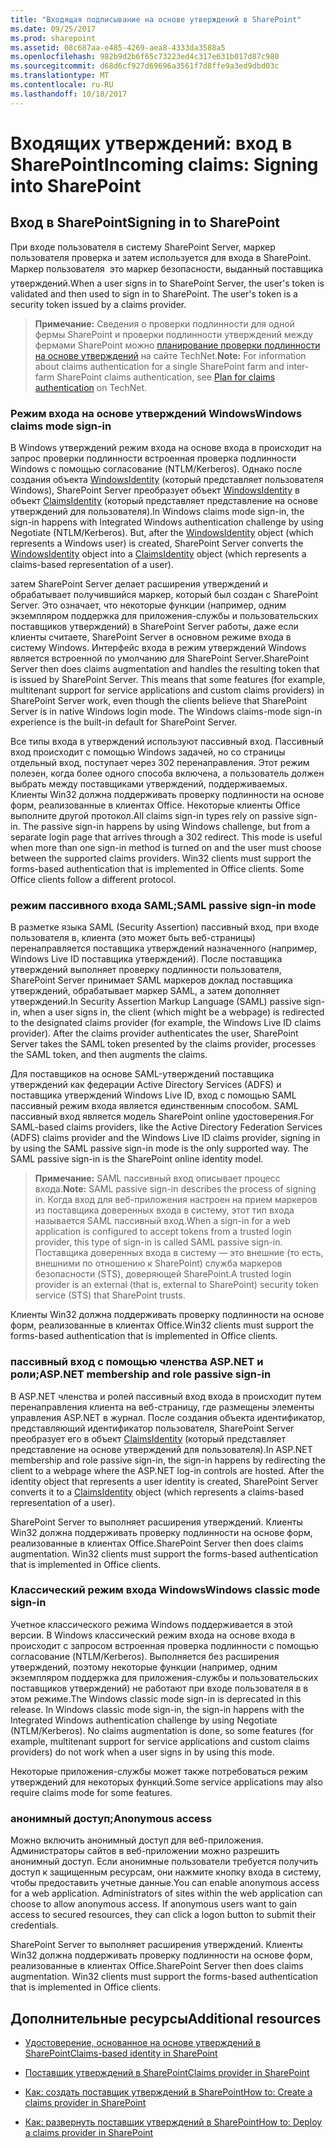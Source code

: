 ```yaml
---
title: "Входящая подписывание на основе утверждений в SharePoint"
ms.date: 09/25/2017
ms.prod: sharepoint
ms.assetid: 08c687aa-e485-4269-aea8-4333da3588a5
ms.openlocfilehash: 982b9d2b6f65c73223ed4c317e631b017d87c980
ms.sourcegitcommit: d68d6cf927d69696a3561f7d8ffe9a3ed9dbd03c
ms.translationtype: MT
ms.contentlocale: ru-RU
ms.lasthandoff: 10/18/2017
---
```

# <a name="incoming-claims-signing-into-sharepoint"></a><span data-ttu-id="e75c5-102">Входящих утверждений: вход в SharePoint</span><span class="sxs-lookup"><span data-stu-id="e75c5-102">Incoming claims: Signing into SharePoint</span></span>

## <a name="signing-in-to-sharepoint"></a><span data-ttu-id="e75c5-103">Вход в SharePoint</span><span class="sxs-lookup"><span data-stu-id="e75c5-103">Signing in to SharePoint</span></span>

<span data-ttu-id="e75c5-p101">При входе пользователя в систему SharePoint Server, маркер пользователя проверка и затем используется для входа в SharePoint. Маркер пользователя  это маркер безопасности, выданный поставщика утверждений.</span><span class="sxs-lookup"><span data-stu-id="e75c5-p101">When a user signs in to SharePoint Server, the user's token is validated and then used to sign in to SharePoint. The user's token is a security token issued by a claims provider.</span></span>
  
    
    

> <span data-ttu-id="e75c5-106">**Примечание:** Сведения о проверки подлинности для одной фермы SharePoint и проверки подлинности утверждений между фермами SharePoint можно [планирование проверки подлинности на основе утверждений](http://technet.microsoft.com/en-us/library/cc262350.aspx) на сайте TechNet.</span><span class="sxs-lookup"><span data-stu-id="e75c5-106">**Note:** For information about claims authentication for a single SharePoint farm and inter-farm SharePoint claims authentication, see  [Plan for claims authentication](http://technet.microsoft.com/en-us/library/cc262350.aspx) on TechNet.</span></span>
  
    
    


### <a name="windows-claims-mode-sign-in"></a><span data-ttu-id="e75c5-107">Режим входа на основе утверждений Windows</span><span class="sxs-lookup"><span data-stu-id="e75c5-107">Windows claims mode sign-in</span></span>

<span data-ttu-id="e75c5-p102">В Windows утверждений режим входа на основе входа в происходит на запрос проверки подлинности встроенная проверка подлинности Windows с помощью согласование (NTLM/Kerberos). Однако после создания объекта  [WindowsIdentity](https://msdn.microsoft.com/library/System.Security.Principal.WindowsIdentity.aspx) (который представляет пользователя Windows), SharePoint Server преобразует объект [WindowsIdentity](https://msdn.microsoft.com/library/System.Security.Principal.WindowsIdentity.aspx) в объект [ClaimsIdentity](https://msdn.microsoft.com/library/Microsoft.IdentityModel.Claims.ClaimsIdentity.aspx) (который представляет представление на основе утверждений для пользователя).</span><span class="sxs-lookup"><span data-stu-id="e75c5-p102">In Windows claims mode sign-in, the sign-in happens with Integrated Windows authentication challenge by using Negotiate (NTLM/Kerberos). But, after the  [WindowsIdentity](https://msdn.microsoft.com/library/System.Security.Principal.WindowsIdentity.aspx) object (which represents a Windows user) is created, SharePoint Server converts the [WindowsIdentity](https://msdn.microsoft.com/library/System.Security.Principal.WindowsIdentity.aspx) object into a [ClaimsIdentity](https://msdn.microsoft.com/library/Microsoft.IdentityModel.Claims.ClaimsIdentity.aspx) object (which represents a claims-based representation of a user).</span></span>
  
    
    
<span data-ttu-id="e75c5-p103">затем SharePoint Server делает расширения утверждений и обрабатывает получившийся маркер, который был создан с SharePoint Server. Это означает, что некоторые функции (например, одним экземпляром поддержка для приложения-службы и пользовательских поставщиков утверждений) в SharePoint Server работы, даже если клиенты считаете, SharePoint Server в основном режиме входа в систему Windows. Интерфейс входа в режим утверждений Windows является встроенной по умолчанию для SharePoint Server.</span><span class="sxs-lookup"><span data-stu-id="e75c5-p103">SharePoint Server then does claims augmentation and handles the resulting token that is issued by SharePoint Server. This means that some features (for example, multitenant support for service applications and custom claims providers) in SharePoint Server work, even though the clients believe that SharePoint Server is in native Windows login mode. The Windows claims-mode sign-in experience is the built-in default for SharePoint Server.</span></span> 
  
    
    
<span data-ttu-id="e75c5-p104">Все типы входа в утверждений используют пассивный вход. Пассивный вход происходит с помощью Windows задачей, но со страницы отдельный вход, поступает через 302 перенаправления. Этот режим полезен, когда более одного способа включена, а пользователь должен выбрать между поставщиками утверждений, поддерживаемых. Клиенты Win32 должна поддерживать проверку подлинности на основе форм, реализованные в клиентах Office. Некоторые клиенты Office выполните другой протокол.</span><span class="sxs-lookup"><span data-stu-id="e75c5-p104">All claims sign-in types rely on passive sign-in. The passive sign-in happens by using Windows challenge, but from a separate login page that arrives through a 302 redirect. This mode is useful when more than one sign-in method is turned on and the user must choose between the supported claims providers. Win32 clients must support the forms-based authentication that is implemented in Office clients. Some Office clients follow a different protocol.</span></span>
  
    
    

### <a name="saml-passive-sign-in-mode"></a><span data-ttu-id="e75c5-118">режим пассивного входа SAML;</span><span class="sxs-lookup"><span data-stu-id="e75c5-118">SAML passive sign-in mode</span></span>

<span data-ttu-id="e75c5-p105">В разметке языка SAML (Security Assertion) пассивный вход, при входе пользователя в, клиента (это может быть веб-страницы) перенаправляется поставщика утверждений назначенного (например, Windows Live ID поставщика утверждений). После поставщика утверждений выполняет проверку подлинности пользователя, SharePoint Server принимает SAML маркеров доклад поставщика утверждений, обрабатывает маркер SAML, а затем дополняет утверждений.</span><span class="sxs-lookup"><span data-stu-id="e75c5-p105">In Security Assertion Markup Language (SAML) passive sign-in, when a user signs in, the client (which might be a webpage) is redirected to the designated claims provider (for example, the Windows Live ID claims provider). After the claims provider authenticates the user, SharePoint Server takes the SAML token presented by the claims provider, processes the SAML token, and then augments the claims.</span></span>
  
    
    
<span data-ttu-id="e75c5-p106">Для поставщиков на основе SAML-утверждений поставщика утверждений как федерации Active Directory Services (ADFS) и поставщика утверждений Windows Live ID, вход с помощью SAML пассивный режим входа является единственным способом. SAML пассивный вход является модель SharePoint online удостоверения.</span><span class="sxs-lookup"><span data-stu-id="e75c5-p106">For SAML-based claims providers, like the Active Directory Federation Services (ADFS) claims provider and the Windows Live ID claims provider, signing in by using the SAML passive sign-in mode is the only supported way. The SAML passive sign-in is the SharePoint online identity model.</span></span>
  
    
    

> <span data-ttu-id="e75c5-123">**Примечание:** SAML пассивный вход описывает процесс входа.</span><span class="sxs-lookup"><span data-stu-id="e75c5-123">**Note:** SAML passive sign-in describes the process of signing in.</span></span> <span data-ttu-id="e75c5-124">Когда вход для веб-приложения настроен на прием маркеров из поставщика доверенных входа в систему, этот тип входа называется SAML пассивный вход.</span><span class="sxs-lookup"><span data-stu-id="e75c5-124">When a sign-in for a web application is configured to accept tokens from a trusted login provider, this type of sign-in is called SAML passive sign-in.</span></span> <span data-ttu-id="e75c5-125">Поставщика доверенных входа в систему — это внешние (то есть, внешними по отношению к SharePoint) служба маркеров безопасности (STS), доверяющей SharePoint.</span><span class="sxs-lookup"><span data-stu-id="e75c5-125">A trusted login provider is an external (that is, external to SharePoint) security token service (STS) that SharePoint trusts.</span></span> 
  
    
    

<span data-ttu-id="e75c5-126">Клиенты Win32 должна поддерживать проверку подлинности на основе форм, реализованные в клиентах Office.</span><span class="sxs-lookup"><span data-stu-id="e75c5-126">Win32 clients must support the forms-based authentication that is implemented in Office clients.</span></span>
  
    
    

### <a name="aspnet-membership-and-role-passive-sign-in"></a><span data-ttu-id="e75c5-127">пассивный вход с помощью членства ASP.NET и роли;</span><span class="sxs-lookup"><span data-stu-id="e75c5-127">ASP.NET membership and role passive sign-in</span></span>

<span data-ttu-id="e75c5-p108">В ASP.NET членства и ролей пассивный вход входа в происходит путем перенаправления клиента на веб-страницу, где размещены элементы управления ASP.NET в журнал. После создания объекта идентификатор, представляющий идентификатор пользователя, SharePoint Server преобразует его в объект  [ClaimsIdentity](https://msdn.microsoft.com/library/Microsoft.IdentityModel.Claims.ClaimsIdentity.aspx) (который представляет представление на основе утверждений для пользователя).</span><span class="sxs-lookup"><span data-stu-id="e75c5-p108">In ASP.NET membership and role passive sign-in, the sign-in happens by redirecting the client to a webpage where the ASP.NET log-in controls are hosted. After the identity object that represents a user identity is created, SharePoint Server converts it to a  [ClaimsIdentity](https://msdn.microsoft.com/library/Microsoft.IdentityModel.Claims.ClaimsIdentity.aspx) object (which represents a claims-based representation of a user).</span></span>
  
    
    
<span data-ttu-id="e75c5-p109">SharePoint Server то выполняет расширения утверждений. Клиенты Win32 должна поддерживать проверку подлинности на основе форм, реализованные в клиентах Office.</span><span class="sxs-lookup"><span data-stu-id="e75c5-p109">SharePoint Server then does claims augmentation. Win32 clients must support the forms-based authentication that is implemented in Office clients.</span></span>
  
    
    

### <a name="windows-classic-mode-sign-in"></a><span data-ttu-id="e75c5-132">Классический режим входа Windows</span><span class="sxs-lookup"><span data-stu-id="e75c5-132">Windows classic mode sign-in</span></span>

<span data-ttu-id="e75c5-p110">Учетное классического режима Windows поддерживается в этой версии. В Windows классический режим входа на основе входа в происходит с запросом встроенная проверка подлинности с помощью согласование (NTLM/Kerberos). Выполняется без расширения утверждений, поэтому некоторые функции (например, одним экземпляром поддержка для приложения-службы и пользовательских поставщиков утверждений) не работают при входе пользователя в в этом режиме.</span><span class="sxs-lookup"><span data-stu-id="e75c5-p110">The Windows classic mode sign-in is deprecated in this release. In Windows classic mode sign-in, the sign-in happens with the Integrated Windows authentication challenge by using Negotiate (NTLM/Kerberos). No claims augmentation is done, so some features (for example, multitenant support for service applications and custom claims providers) do not work when a user signs in by using this mode.</span></span>
  
    
    
<span data-ttu-id="e75c5-136">Некоторые приложения-службы может также потребоваться режим утверждений для некоторых функций.</span><span class="sxs-lookup"><span data-stu-id="e75c5-136">Some service applications may also require claims mode for some features.</span></span> 
  
    
    

### <a name="anonymous-access"></a><span data-ttu-id="e75c5-137">анонимный доступ;</span><span class="sxs-lookup"><span data-stu-id="e75c5-137">Anonymous access</span></span>

<span data-ttu-id="e75c5-p111">Можно включить анонимный доступ для веб-приложения. Администраторы сайтов в веб-приложении можно разрешить анонимный доступ. Если анонимные пользователи требуется получить доступ к защищенным ресурсам, они нажмите кнопку входа в систему, чтобы предоставить учетные данные.</span><span class="sxs-lookup"><span data-stu-id="e75c5-p111">You can enable anonymous access for a web application. Administrators of sites within the web application can choose to allow anonymous access. If anonymous users want to gain access to secured resources, they can click a logon button to submit their credentials.</span></span> 
  
    
    
<span data-ttu-id="e75c5-p112">SharePoint Server то выполняет расширения утверждений. Клиенты Win32 должна поддерживать проверку подлинности на основе форм, реализованные в клиентах Office.</span><span class="sxs-lookup"><span data-stu-id="e75c5-p112">SharePoint Server then does claims augmentation. Win32 clients must support the forms-based authentication that is implemented in Office clients.</span></span>
  
    
    

## <a name="additional-resources"></a><span data-ttu-id="e75c5-143">Дополнительные ресурсы</span><span class="sxs-lookup"><span data-stu-id="e75c5-143">Additional resources</span></span>
<span data-ttu-id="e75c5-144"><a name="bk_addresources"> </a></span><span class="sxs-lookup"><span data-stu-id="e75c5-144"></span></span>


-  [<span data-ttu-id="e75c5-145">Удостоверение, основанное на основе утверждений в SharePoint</span><span class="sxs-lookup"><span data-stu-id="e75c5-145">Claims-based identity in SharePoint</span></span>](claims-based-identity-in-sharepoint.md)
    
  
-  [<span data-ttu-id="e75c5-146">Поставщик утверждений в SharePoint</span><span class="sxs-lookup"><span data-stu-id="e75c5-146">Claims provider in SharePoint</span></span>](claims-provider-in-sharepoint.md)
    
  
-  [<span data-ttu-id="e75c5-147">Как: создать поставщик утверждений в SharePoint</span><span class="sxs-lookup"><span data-stu-id="e75c5-147">How to: Create a claims provider in SharePoint</span></span>](how-to-create-a-claims-provider-in-sharepoint.md)
    
  
-  [<span data-ttu-id="e75c5-148">Как: развернуть поставщик утверждений в SharePoint</span><span class="sxs-lookup"><span data-stu-id="e75c5-148">How to: Deploy a claims provider in SharePoint</span></span>](how-to-deploy-a-claims-provider-in-sharepoint.md)
    
  

